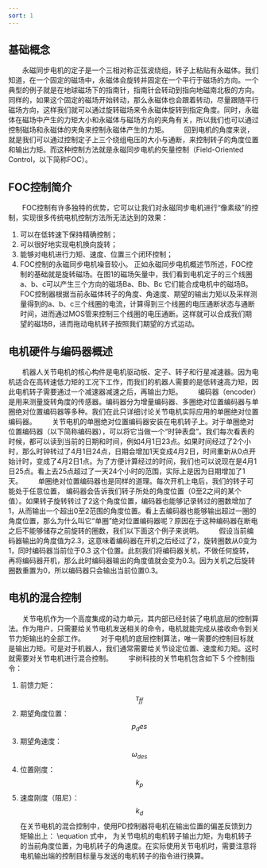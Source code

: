 ```yaml
---
sort: 1
---
```

## 基础概念
&emsp;&emsp;永磁同步电机的定子是一个三相对称正弦波绕组，转子上粘贴有永磁体。我们知道，在一个固定的磁场中，永磁体会旋转并固定在一个平行于磁场的方向。一个典型的例子就是在地球磁场下的指南针，指南针会转动到指向地磁南北极的方向。同样的，如果这个固定的磁场开始转动，那么永磁体也会跟着转动，尽量跟随平行磁场方向，这样我们就可以通过旋转磁场来令永磁体旋转到指定角度。同时，永磁体在磁场中产生的力矩大小和永磁体与磁场方向的夹角有关，所以我们也可以通过控制磁场和永磁体的夹角来控制永磁体产生的力矩。
&emsp;&emsp;回到电机的角度来说，就是我们可以通过控制定子上三个绕组电压的大小与通断，来控制转子的角度位置和输出力矩。而这种控制方法就是永磁同步电机的矢量控制（Field-Oriented Control，以下简称FOC）。

## FOC控制简介
&emsp;&emsp;FOC控制有许多独特的优势，它可以让我们对永磁同步电机进行“像素级”的控制，实现很多传统电机控制方法所无法达到的效果：
1. 可以在低转速下保持精确控制；
2. 可以很好地实现电机换向旋转；
3. 能够对电机进行力矩、速度、位置三个闭环控制；
4. FOC控制的永磁同步电机噪音较小。
正如永磁同步电机概述节所述，FOC控制的基础就是旋转磁场。在图1的磁场矢量中，我们看到电机定子的三个线圈a、b、c可以产生三个方向的磁场Ba、Bb、Bc 它们能合成电机中的磁场B。FOC控制器根据当前永磁体转子的角度、角速度、期望的输出力矩以及采样测量得到的a、b、c三个线圈的电流，计算得到三个线圈的电压通断状态与通断时间，进而通过MOS管来控制三个线圈的电压通断。这样就可以合成我们期望的磁场B，进而拖动电机转子按照我们期望的方式运动。

## 电机硬件与编码器概述
&emsp;&emsp;机器人关节电机的核心构件是电机驱动板、定子、转子和行星减速器。因为电机适合在高转速低力矩的工况下工作，而我们的机器人需要的是低转速高力矩，因此电机转子需要通过一个减速器减速之后，再输出力矩。
&emsp;&emsp;编码器（encoder）是用来测量旋转角度的传感器。编码器分为增量编码器、多圈绝对位置编码器与单圈绝对位置编码器等多种。我们在此只详细讨论关节电机实际应用的单圈绝对位置编码器。
&emsp;&emsp;关节电机的单圈绝对位置编码器安装在电机转子上。对于单圈绝对位置编码器（以下简称编码器），可以将它当做一个“时钟表盘”。我们每次看表的时候，都可以读到当前的日期和时间，例如4月1日23点。如果时间经过了2个小时，那么时钟转过了4月1日24点，日期会增加1天变成4月2日，时间重新从0点开始计时，变成了4月2日1点。为了方便计算经过的时间，我们也可以说现在是4月1日25点。看上去25点超过了一天24个小时的范围，实际上是因为日期增加了1天。
&emsp;&emsp;单圈绝对位置编码器也是同样的道理。每次开机上电后，我们的转子可能处于任意位置，
编码器会告诉我们转子所处的角度位置（0至2之间的某个值）。如果转子旋转转过了2这个角度位置，编码器也能够记录转过的圈数增加了1，从而输出一个超出0至2范围的角度位置。看上去编码器也能够输出超过一圈的角度位置，那么为什么叫它“单圈”绝对位置编码器呢？原因在于这种编码器在断电之后不能够储存之前旋转的圈数，我们以下面这个例子来说明。
&emsp;&emsp;假设当前编码器输出的角度值为2.3，这意味着编码器在开机之后经过了2，旋转圈数从0变为1，同时编码器当前位于0.3 这个位置。此刻我们将编码器关机，不做任何旋转，再将编码器开机，那么此时编码器输出的角度值就会变为0.3。因为关机之后旋转圈数重置为0，所以编码器只会输出当前位置0.3。

## 电机的混合控制
&emsp;&emsp;关节电机作为一个高度集成的动力单元，其内部已经封装了电机底层的控制算法。作为用户，只需要给关节电机发送相关的命令，电机就能完成从接收命令到关节力矩输出的全部工作。
&emsp;&emsp;对于电机的底层控制算法，唯一需要的控制目标就是输出力矩。可是对于机器人，我们通常需要给关节设定位置、速度和力矩。这时就需要对关节电机进行混合控制。
&emsp;&emsp;宇树科技的关节电机包含如下 5 个控制指令：
1. 前馈力矩：$$\tau_{ff}$$
2. 期望角度位置：$$p_des$$
3. 期望角速度：$$\omega_{des}$$
4. 位置刚度： $$k_p$$
5. 速度刚度（阻尼）： $$k_d$$ 
在关节电机的混合控制中，使用PD控制器将电机在输出位置的偏差反馈到力矩输出上：
    \equation 
式中， 为关节电机的电机转子输出力矩，为电机转子的当前角度位置，为电机转子的角速度。在实际使用关节电机时，需要注意将电机输出端的控制目标量与发送的电机转子的指令进行换算。